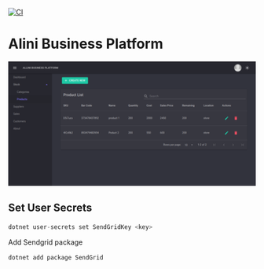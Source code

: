 [![CI](https://github.com/bravin99/allini-bp/actions/workflows/tests.yml/badge.svg)](https://github.com/bravin99/allini-bp/actions/workflows/tests.yml)

# Alini Business Platform

![tease view](wwwroot/images/screenshot1.png)

## Set User Secrets

```C#
dotnet user-secrets set SendGridKey <key>
```

Add Sendgrid package

```bash
dotnet add package SendGrid
```
